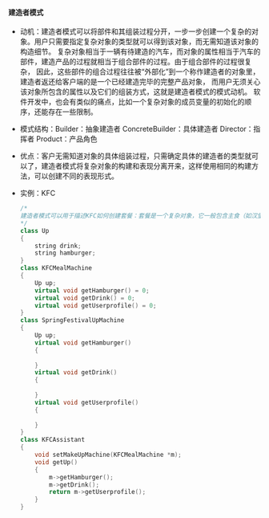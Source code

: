 #### 建造者模式
* 动机：建造者模式可以将部件和其组装过程分开，一步一步创建一个复杂的对象。用户只需要指定复杂对象的类型就可以得到该对象，而无需知道该对象的构造细节。
  复杂对象相当于一辆有待建造的汽车，而对象的属性相当于汽车的部件，建造产品的过程就相当于组合部件的过程。由于组合部件的过程很复杂，
  因此，这些部件的组合过程往往被“外部化”到一个称作建造者的对象里，建造者返还给客户端的是一个已经建造完毕的完整产品对象，
  而用户无须关心该对象所包含的属性以及它们的组装方式，这就是建造者模式的模式动机。
  软件开发中，也会有类似的痛点，比如一个复杂对象的成员变量的初始化的顺序，还能存在一些限制。

* 模式结构：Builder：抽象建造者 ConcreteBuilder：具体建造者  Director：指挥者   Product：产品角色

* 优点：客户无需知道对象的具体组装过程，只需确定具体的建造者的类型就可以了，建造者模式将复杂对象的构建和表现分离开来，这样使用相同的构建方法，可以创建不同的表现形式。

* 实例：KFC

  ```c++
  /*
  建造者模式可以用于描述KFC如何创建套餐：套餐是一个复杂对象，它一般包含主食（如汉堡、鸡肉卷等）和饮料（如果汁、 可乐等）等组成部分，不同的套餐有不同的组成部分，而KFC的服务员可以根据顾客的要求，一步一步装配这些组成部分，构造一份完整的套餐，然后返回给顾客。
  */
  class Up
  {
      string drink;
      string hamburger;
  }
  class KFCMealMachine
  {
      Up up;
      virtual void getHamburger() = 0;
      virtual void getDrink() = 0;
      virtual void getUserprofile() = 0;
  }
  class SpringFestivalUpMachine
  {
      Up up;
      virtual void getHamburger()
      {
          
      }
      virtual void getDrink()
      {
          
      }
      virtual void getUserprofile()
      {
          
      }
  }
  class KFCAssistant
  {
      void setMakeUpMachine(KFCMealMachine *m);
      void getUp()
      {
          m->getHamburger();
          m->getDrink();
          return m->getUserprofile();
      }
  }
  ```

  